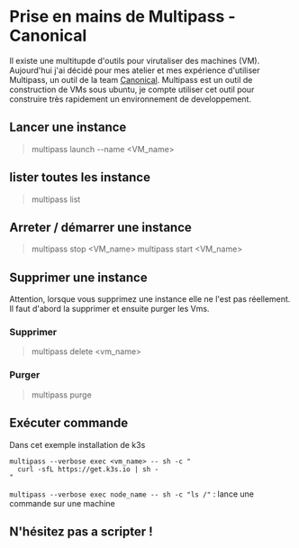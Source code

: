 # Prise en mains de Multipass - Canonical

Il existe une multitupde d'outils pour virutaliser des machines (VM). Aujourd'hui j'ai décidé pour mes atelier et mes expérience d'utiliser Multipass, un outil de la team [Canonical](https://multipass.run/).
Multipass est un outil de construction de VMs sous ubuntu, je compte utiliser cet outil pour construire très rapidement un environnement de developpement.

## Lancer une instance
> multipass launch --name <VM_name>

## lister toutes les instance
> multipass list

## Arreter / démarrer une instance
> multipass stop <VM_name>
> multipass start <VM_name>

## Supprimer une instance
Attention, lorsque vous supprimez une instance elle ne l'est pas réellement.
Il faut d'abord la supprimer et ensuite purger les Vms.

### Supprimer
> multipass delete <vm_name>
### Purger
> multipass purge

## Exécuter commande

Dans cet exemple installation de k3s
```
multipass --verbose exec <vm_name> -- sh -c "
  curl -sfL https://get.k3s.io | sh -
"
```

`multipass --verbose exec node_name -- sh -c "ls /"` : lance une commande sur une machine

## N'hésitez pas a scripter !
